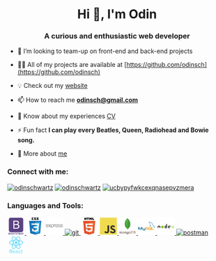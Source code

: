 <h1 align="center">Hi 👋, I'm Odin</h1>
<h3 align="center">A curious and enthusiastic web developer</h3>

- 👯 I’m looking to team-up on front-end and back-end projects 

- 👨‍💻 All of my projects are available at [https://github.com/odinsch](https://github.com/odinsch)

- 💡 Check out my [website](https://serene-sea-35235.herokuapp.com/)

- 📫 How to reach me **odinsch@gmail.com**

- 📄 Know about my experiences [CV](https://drive.google.com/file/d/1uA9r4NWk4u5ptCFZhcXV-GkBK4o4CXgn/view?usp=sharing)

- ⚡ Fun fact **I can play every Beatles, Queen, Radiohead and Bowie song.**

- 🤠 More about [me](https://drive.google.com/file/d/1yvKyv3L2GaqHEJxa9WJmuE_dN20KnVGf/view?usp=sharing)

<h3 align="left">Connect with me:</h3>
<p align="left">
<a href="https://linkedin.com/in/odinschwartz" target="blank"><img align="center" src="https://cdns.iconmonstr.com/wp-content/assets/preview/2012/240/iconmonstr-linkedin-3.png" alt="odinschwartz" height="30" width="40" /></a>
<a href="https://instagram.com/odinschwartz" target="blank"><img align="center" src="https://seeklogo.com/images/I/instagram-logo-A807AD378B-seeklogo.com.png" alt="odinschwartz" height="30" width="40" /></a>
<a href="https://www.youtube.com/channel/UCbYPYfWkcexqNASepvzmErA" target="blank"><img align="center" src="https://upload.wikimedia.org/wikipedia/commons/thumb/8/8b/YouTube_dark_icon_%282017%29.svg/640px-YouTube_dark_icon_%282017%29.svg.png" alt="ucbypyfwkcexqnasepvzmera" height="30" width="40" /></a>
</p>

<h3 align="left">Languages and Tools:</h3>
<p align="left"> <a href="https://getbootstrap.com" target="_blank"> <img src="https://raw.githubusercontent.com/devicons/devicon/master/icons/bootstrap/bootstrap-plain-wordmark.svg" alt="bootstrap" width="40" height="40"/> </a> <a href="https://www.w3schools.com/css/" target="_blank"> <img src="https://raw.githubusercontent.com/devicons/devicon/master/icons/css3/css3-original-wordmark.svg" alt="css3" width="40" height="40"/> </a> <a href="https://expressjs.com" target="_blank"> <img src="https://raw.githubusercontent.com/devicons/devicon/master/icons/express/express-original-wordmark.svg" alt="express" width="40" height="40"/> </a> <a href="https://git-scm.com/" target="_blank"> <img src="https://www.vectorlogo.zone/logos/git-scm/git-scm-icon.svg" alt="git" width="40" height="40"/> </a> <a href="https://www.w3.org/html/" target="_blank"> <img src="https://raw.githubusercontent.com/devicons/devicon/master/icons/html5/html5-original-wordmark.svg" alt="html5" width="40" height="40"/> </a> <a href="https://developer.mozilla.org/en-US/docs/Web/JavaScript" target="_blank"> <img src="https://raw.githubusercontent.com/devicons/devicon/master/icons/javascript/javascript-original.svg" alt="javascript" width="40" height="40"/> </a> <a href="https://www.mongodb.com/" target="_blank"> <img src="https://raw.githubusercontent.com/devicons/devicon/master/icons/mongodb/mongodb-original-wordmark.svg" alt="mongodb" width="40" height="40"/> </a> <a href="https://www.mysql.com/" target="_blank"> <img src="https://raw.githubusercontent.com/devicons/devicon/master/icons/mysql/mysql-original-wordmark.svg" alt="mysql" width="40" height="40"/> </a> <a href="https://nodejs.org" target="_blank"> <img src="https://raw.githubusercontent.com/devicons/devicon/master/icons/nodejs/nodejs-original-wordmark.svg" alt="nodejs" width="40" height="40"/> </a> <a href="https://postman.com" target="_blank"> <img src="https://www.vectorlogo.zone/logos/getpostman/getpostman-icon.svg" alt="postman" width="40" height="40"/> </a> <a href="https://reactjs.org/" target="_blank"> <img src="https://raw.githubusercontent.com/devicons/devicon/master/icons/react/react-original-wordmark.svg" alt="react" width="40" height="40"/> </a> </p>
